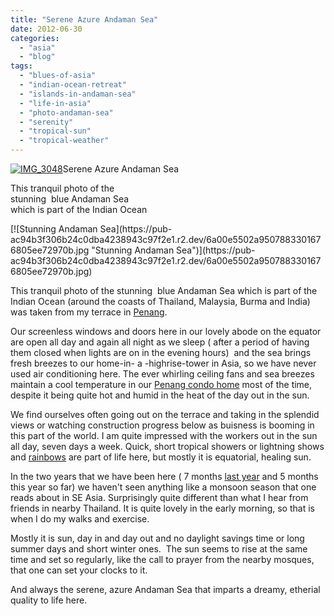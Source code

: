 ```yaml
---
title: "Serene Azure Andaman Sea"
date: 2012-06-30
categories: 
  - "asia"
  - "blog"
tags: 
  - "blues-of-asia"
  - "indian-ocean-retreat"
  - "islands-in-andaman-sea"
  - "life-in-asia"
  - "photo-andaman-sea"
  - "serenity"
  - "tropical-sun"
  - "tropical-weather"
---
```


[![IMG_3048](https://pub-ac94b3f306b24c0dba4238943c97f2e1.r2.dev/6a00e5502a9507883301761588de6d970c.jpg "IMG_3048")](https://pub-ac94b3f306b24c0dba4238943c97f2e1.r2.dev/6a00e5502a9507883301761588de6d970c.jpg)Serene Azure Andaman Sea

This tranquil photo of the  
stunning  blue Andaman Sea  
which is part of the Indian Ocean

<!--more--> [![Stunning Andaman Sea](https://pub-ac94b3f306b24c0dba4238943c97f2e1.r2.dev/6a00e5502a9507883301676805ee72970b.jpg "Stunning Andaman Sea")](https://pub-ac94b3f306b24c0dba4238943c97f2e1.r2.dev/6a00e5502a9507883301676805ee72970b.jpg)  
  
  
This tranquil photo of the stunning  blue Andaman Sea which is part of the Indian Ocean (around the coasts of Thailand, Malaysia, Burma and India)  was taken from my terrace in [Penang](http://soultravelers3new.local/2012/05/penang-at-night.html "Georgetown, penang, Malaysia").  
  
Our screenless windows and doors here in our lovely abode on the equator are open all day and again all night as we sleep ( after a period of having them closed when lights are on in the evening hours)  and the sea brings fresh breezes to our home-in- a -highrise-tower in Asia, so we have never used air conditioning here. The ever whirling ceiling fans and sea breezes maintain a cool temperature in our [Penang condo home](http://soultravelers3new.local/2012/03/finding-a-vacation-rental-apartment-in-penang-2.html "vacation rental condo penang") most of the time,  despite it being quite hot and humid in the heat of the day out in the sun.  
  
We find ourselves often going out on the terrace and taking in the splendid views or watching construction progress below as buisness is booming in this part of the world. I am quite impressed with the workers out in the sun all day, seven days a week. Quick, short tropical showers or lightning shows and [rainbows](http://soultravelers3new.local/2012/04/beautiful-rainbows-around-the-world.html "rainbows around the world") are part of life here, but mostly it is equatorial, healing sun.  
  
In the two years that we have been here ( 7 months [last year](http://soultravelers3new.local/2011/02/20-stunning-photos-chinese-new-year-georgetown-penang.html "georgetown, Penang photos") and 5 months this year so far) we haven't seen anything like a monsoon season that one reads about in SE Asia. Surprisingly quite different than what I hear from friends in nearby Thailand. It is quite lovely in the early morning, so that is when I do my walks and exercise.  
  
Mostly it is sun, day in and day out and no daylight savings time or long summer days and short winter ones.  The sun seems to rise at the same time and set so regularly, like the call to prayer from the nearby mosques, that one can set your clocks to it.  
  
And always the serene, azure Andaman Sea that imparts a dreamy, etherial quality to life here.
